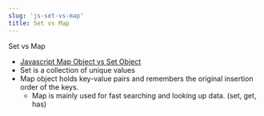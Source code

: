 ```yaml
---
slug: 'js-set-vs-map' 
title: Set vs Map
---
```


Set vs Map

- [Javascript Map Object vs Set Object](https://stackoverflow.com/questions/24085708/javascript-map-object-vs-set-object)
- Set is a collection of unique values
- Map object holds key-value pairs and remembers the original insertion order of the keys.
  - Map is mainly used for fast searching and looking up data. (set, get, has)
